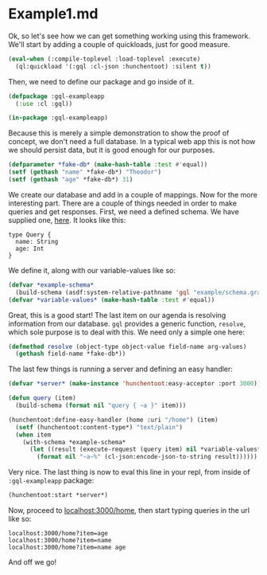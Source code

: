 # Example1.md

Ok, so let's see how we can get something working using this framework.  We'll
start by adding a couple of quickloads, just for good measure.

```lisp
(eval-when (:compile-toplevel :load-toplevel :execute)
  (ql:quickload '(:gql :cl-json :hunchentoot) :silent t))
```

Then, we need to define our package and go inside of it.

```lisp
(defpackage :gql-exampleapp
  (:use :cl :gql))

(in-package :gql-exampleapp)
```

Because this is merely a simple demonstration to show the proof of concept, we
don't need a full database.  In a typical web app this is not how we should
persist data, but it is good enough for our purposes.

```lisp
(defparameter *fake-db* (make-hash-table :test #'equal))
(setf (gethash "name" *fake-db*) "Theodor")
(setf (gethash "age" *fake-db*) 31)
```

We create our database and add in a couple of mappings.  Now for the more
interesting part.  There are a couple of things needed in order to make queries
and get responses.  First, we need a defined schema.  We have supplied one,
[here](https://git.sr.ht/~theo/gql/tree/master/item/example/schema.graphql).  It
looks like this:

```
type Query {
  name: String
  age: Int
}
```

We define it, along with our variable-values like so:
```lisp
(defvar *example-schema*
  (build-schema (asdf:system-relative-pathname 'gql "example/schema.graphql")))
(defvar *variable-values* (make-hash-table :test #'equal))
```

Great, this is a good start!  The last item on our agenda is resolving
information from our database.  `gql` provides a generic function, `resolve`,
which sole purpose is to deal with this.  We need only a simple one here:

```lisp
(defmethod resolve (object-type object-value field-name arg-values)
  (gethash field-name *fake-db*))
```

The last few things is running a server and defining an easy handler:

```lisp
(defvar *server* (make-instance 'hunchentoot:easy-acceptor :port 3000))

(defun query (item)
  (build-schema (format nil "query { ~a }" item)))

(hunchentoot:define-easy-handler (home :uri "/home") (item)
  (setf (hunchentoot:content-type*) "text/plain")
  (when item
    (with-schema *example-schema*
      (let ((result (execute-request (query item) nil *variable-values* nil)))
        (format nil "~a~%" (cl-json:encode-json-to-string result))))))
```

Very nice.  The last thing is now to eval this line in your repl, from inside of
`:gql-exampleapp` package:

```lisp
(hunchentoot:start *server*)
```

Now, proceed to [localhost:3000/home](localhost:3000/home), then start typing
queries in the url like so:

```
localhost:3000/home?item=age
localhost:3000/home?item=name
localhost:3000/home?item=name age
```

And off we go!
